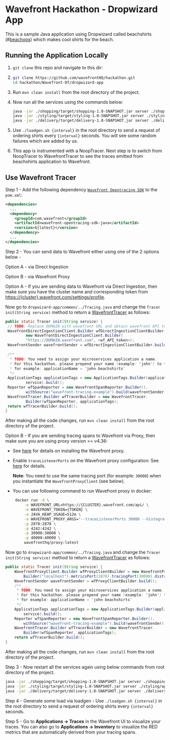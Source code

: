 # Wavefront Hackathon - Dropwizard App

This is a sample Java application using Dropwizard called beachshirts (#[beachops](https://medium.com/@matthewzeier/thoughts-from-an-operations-wrangler-how-we-use-alerts-to-monitor-wavefront-71329c5e57a8)) which makes cool shirts for the beach.

## Running the Application Locally

1. `git clone` this repo and navigate to this dir:

2. ```bash
   git clone https://github.com/wavefrontHQ/hackathon.git
   cd hackathon/Wavefront-DT/dropwizard-app
   ```

3. Run `mvn clean install` from the root directory of the project.

4. Now run all the services using the commands below:

   ```bash
   java -jar ./shopping/target/shopping-1.0-SNAPSHOT.jar server ./shopping/app.yaml
   java -jar ./styling/target/styling-1.0-SNAPSHOT.jar server ./styling/app.yaml
   java -jar ./delivery/target/delivery-1.0-SNAPSHOT.jar server ./delivery/app.yaml
   ```

5. Use `./loadgen.sh {interval}` in the root directory to send a request of ordering shirts every `{interval}` seconds. You will see some random failures which are added by us.

6. This app is instrumented with a NoopTracer. Next step is to switch from NoopTracer to WavefrontTracer to see the traces emitted from beachshirts application to Wavefront.

## Use Wavefront Tracer

Step 1 - Add the following dependency [`Wavefront Opentracing SDK`](https://github.com/wavefrontHQ/wavefront-opentracing-sdk-java) to the `pom.xml`:

   ```xml
   <dependencies>
     ...
     <dependency>
       <groupId>com.wavefront</groupId>
       <artifactId>wavefront-opentracing-sdk-java</artifactId>
       <version>${latest}</version>
     </dependency>
     ...
   </dependencies>
   ```

Step 2 - You can send data to Wavefront either using one of the 2 options below -

Option A - via Direct Ingestion

Option B - via Wavefront Proxy

Option A - If you are sending data to Wavefront via Direct Ingestion, then make sure you have the cluster name and corresponding token from [https://{cluster}.wavefront.com/settings/profile](https://{cluster}.wavefront.com/settings/profile).

Now go to `dropwizard-app/common/../Tracing.java` and change the `Tracer init(String service)` method to return a [WavefrontTracer](https://github.com/wavefrontHQ/wavefront-opentracing-sdk-java#set-up-a-tracer) as follows:

   ```java
   public static Tracer init(String service) {
    // TODO: Replace DOMAIN with wavefront URL and obtain wavefront API token
    WavefrontDirectIngestionClient.Builder wfDirectIngestionClientBuilder = 
            new WavefrontDirectIngestionClient.Builder(
            "https://DOMAIN.wavefront.com", <wf_API_token>);
    WavefrontSender wavefrontSender = wfDirectIngestionClientBuilder.build();
    
    /**
     * TODO: You need to assign your microservices application a name.
     * For this hackathon, please prepend your name (example: "john") to the beachshirts application,
     * for example: applicationName = "john-beachshirts"
     */
    ApplicationTags applicationTags = new ApplicationTags.Builder(applicationName,
            service).build();
    Reporter wfSpanReporter = new WavefrontSpanReporter.Builder().
            withSource("wavefront-tracing-example").build(wavefrontSender);
    WavefrontTracer.Builder wfTracerBuilder = new WavefrontTracer.
            Builder(wfSpanReporter, applicationTags);
    return wfTracerBuilder.build();
  }
   ```

   After making all the code changes, run `mvn clean install` from the root directory of the project.

Option B - If you are sending tracing spans to Wavefront via Proxy, then make sure you are using proxy version >= v4.36:

   * See [here](https://docs.wavefront.com/proxies_installing.html#proxy-installation) for details on installing the Wavefront proxy.

   * Enable `traceListenerPorts` on the Wavefront proxy configuration: See [here](https://docs.wavefront.com/proxies_configuring.html#proxy-configuration-properties) for details.

      **Note**: You need to use the same tracing port (for example: `30000`) when you instantiate the `WavefrontProxyClient` (see below).

   * You can use following command to run Wavefront proxy in docker:

     ```bash
      docker run -d \
          -e WAVEFRONT_URL=https://{CLUSTER}.wavefront.com/api/ \
          -e WAVEFRONT_TOKEN={TOKEN} \
          -e JAVA_HEAP_USAGE=512m \
          -e WAVEFRONT_PROXY_ARGS="--traceListenerPorts 30000 --histogramDistListenerPorts 40000" \
          -p 2878:2878 \
          -p 4242:4242 \
          -p 30000:30000 \
          -p 40000:40000 \
          wavefronthq/proxy:latest
     ```
     
Now go to `dropwizard-app/common/../Tracing.java` and change the `Tracer init(String service)` method to return a [WavefrontTracer](https://github.com/wavefrontHQ/wavefront-opentracing-sdk-java#set-up-a-tracer) as follows:

   ```java
   public static Tracer init(String service) {
       WavefrontProxyClient.Builder wfProxyClientBuilder = new WavefrontProxyClient.
           Builder("localhost").metricsPort(2878).tracingPort(30000).distributionPort(40000);
       WavefrontSender wavefrontSender = wfProxyClientBuilder.build();
       /**
        * TODO: You need to assign your microservices application a name.
        * For this hackathon, please prepend your name (example: "john") to the beachshirts application,
        * for example: applicationName = "john-beachshirts"
        */
       ApplicationTags applicationTags = new ApplicationTags.Builder(applicationName,
           service).build();
       Reporter wfSpanReporter = new WavefrontSpanReporter.Builder().
           withSource("wavefront-tracing-example").build(wavefrontSender);
       WavefrontTracer.Builder wfTracerBuilder = new WavefrontTracer.
           Builder(wfSpanReporter, applicationTags);
       return wfTracerBuilder.build();
   }
   ```

   After making all the code changes, run `mvn clean install` from the root directory of the project.



Step 3 - Now restart all the services again using below commands from root directory of the project.

   ```bash
   java -jar ./shopping/target/shopping-1.0-SNAPSHOT.jar server ./shopping/app.yaml
   java -jar ./styling/target/styling-1.0-SNAPSHOT.jar server ./styling/app.yaml
   java -jar ./delivery/target/delivery-1.0-SNAPSHOT.jar server ./delivery/app.yaml
   ```
Step 4 - Generate some load via loadgen - Use `./loadgen.sh {interval}` in the root directory to send a request of ordering shirts every `{interval}` seconds.

Step 5 - Go to **Applications -> Traces** in the Wavefront UI to visualize your traces. You can also go to **Applications -> Inventory** to visualize the RED metrics that are automatically derived from your tracing spans.
